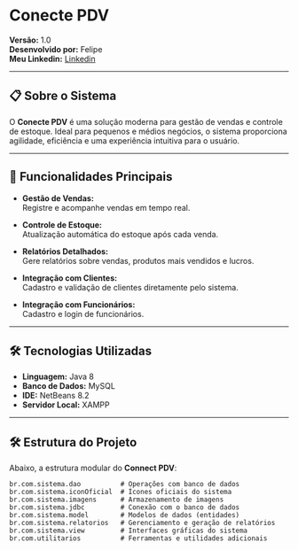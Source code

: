 # Conecte PDV  

**Versão:** 1.0  
**Desenvolvido por:** Felipe <br>
**Meu Linkedin:** [Linkedin](www.linkedin.com/in/felipe-da-cruz-pereira-769ab529a)

---

## 📋 Sobre o Sistema  
O **Conecte PDV** é uma solução moderna para gestão de vendas e controle de estoque. Ideal para pequenos e médios negócios, o sistema proporciona agilidade, eficiência e uma experiência intuitiva para o usuário.  

---

## 🚀 Funcionalidades Principais  
- **Gestão de Vendas:**  
  Registre e acompanhe vendas em tempo real.  

- **Controle de Estoque:**  
  Atualização automática do estoque após cada venda.  

- **Relatórios Detalhados:**  
  Gere relatórios sobre vendas, produtos mais vendidos e lucros.  

- **Integração com Clientes:**  
  Cadastro e validação de clientes diretamente pelo sistema.  

- **Integração com Funcionários:**  
  Cadastro e login de funcionários.

---

## 🛠️ Tecnologias Utilizadas  
- **Linguagem:** Java 8  
- **Banco de Dados:** MySQL  
- **IDE:** NetBeans 8.2  
- **Servidor Local:** XAMPP  

---
## 🛠️ Estrutura do Projeto  
Abaixo, a estrutura modular do **Connect PDV**:  
```plaintext
br.com.sistema.dao          # Operações com banco de dados
br.com.sistema.iconOficial  # Ícones oficiais do sistema
br.com.sistema.imagens      # Armazenamento de imagens
br.com.sistema.jdbc         # Conexão com o banco de dados
br.com.sistema.model        # Modelos de dados (entidades)
br.com.sistema.relatorios   # Gerenciamento e geração de relatórios
br.com.sistema.view         # Interfaces gráficas do sistema
br.com.utilitarios          # Ferramentas e utilidades adicionais
